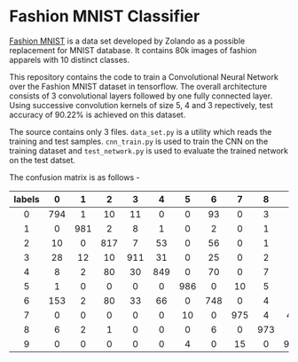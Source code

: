 # Fashion MNIST Classifier

[Fashion MNIST](https://github.com/zalandoresearch/fashion-mnist) is a data set developed by Zolando as a possible replacement for MNIST database. It contains 80k images of fashion apparels with 10 distinct classes. 

This repository contains the code to train a Convolutional Neural Network over the Fashion MNIST dataset in tensorflow. The overall architecture consists of 3 convolutional layers followed by one fully connected layer. Using successive convolution kernels of size 5, 4 and 3 repectively, test accuracy of 90.22% is achieved on this dataset.

The source contains only 3 files. `data_set.py` is a utility which reads the training and test samples. `cnn_train.py` is used to train the CNN on the training dataset and `test_network.py` is used to evaluate the trained network on the test datset.

The confusion matrix is as follows - 

| labels | 0     | 1     | 2     | 3     | 4     | 5     | 6     | 7     | 8     | 9     |
|:------:|:-----:|:-----:|:-----:|:-----:|:-----:|:-----:|:-----:|:-----:|:-----:|:-----:|
| 0      | 794   | 1     | 10    | 11    | 0     | 0     | 93    | 0     | 3     | 1     |
| 1      | 0     | 981   | 2     | 8     | 1     | 0     | 2     | 0     | 1     | 0     |
| 2      | 10    | 0     | 817   | 7     | 53    | 0     | 56    | 0     | 1     | 0     |
| 3      | 28    | 12    | 10    | 911   | 31    | 0     | 25    | 0     | 2     | 0     |
| 4      | 8     | 2     | 80    | 30    | 849   | 0     | 70    | 0     | 7     | 0     |
| 5      | 1     | 0     | 0     | 0     | 0     | 986   | 0     | 10    | 5     | 7     |
| 6      | 153   | 2     | 80    | 33    | 66    | 0     | 748   | 0     | 4     | 0     |
| 7      | 0     | 0     | 0     | 0     | 0     | 10    | 0     | 975   | 4     | 48    |
| 8      | 6     | 2     | 1     | 0     | 0     | 0     | 6     | 0     | 973   | 1     |
| 9      | 0     | 0     | 0     | 0     | 0     | 4     | 0     | 15    | 0     | 943   |

